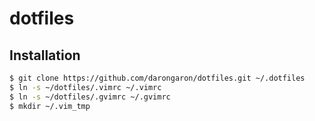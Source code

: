 dotfiles
========

Installation
------------

```sh
$ git clone https://github.com/darongaron/dotfiles.git ~/.dotfiles
$ ln -s ~/dotfiles/.vimrc ~/.vimrc
$ ln -s ~/dotfiles/.gvimrc ~/.gvimrc
$ mkdir ~/.vim_tmp
```
